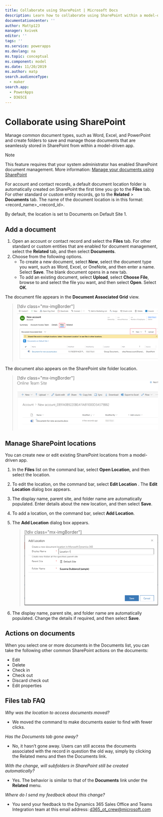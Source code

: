 ```yaml
---
title: Collaborate using SharePoint | Microsoft Docs
description: Learn how to collaborate using SharePoint within a model-driven app
documentationcenter: ''
author: Mattp123
manager: kvivek
editor: ''
tags: ''
ms.service: powerapps
ms.devlang: na
ms.topic: conceptual
ms.component: model
ms.date: 11/20/2019
ms.author: matp
search.audienceType: 
  - maker
search.app: 
  - PowerApps
  - D365CE
---
```


# Collaborate using SharePoint 

Manage common document types, such as Word, Excel, and PowerPoint and create folders to save and manage those documents that are seamlessly stored in SharePoint from within a model-driven app. 

> [!NOTE]
> This feature requires that your system administrator has enabled SharePoint document management. More information: [Manage your documents using SharePoint](/power-platform/admin/manage-documents-using-sharepoint)

For account and contact records, a default document location folder is automatically created on SharePoint the first time you go to the **Files** tab. For other standard or custom entity records, go to the **Related** > **Documents** tab. The name of the document location is in this format: <record_name>_<record_id>.

By default, the location is set to Documents on Default Site 1.

## Add a document
1.	Open an account or contact record and select the **Files** tab. For other standard or custom entities that are enabled for document management, select the **Related** tab, and then select **Documents**.
2.	Choose from the following options. 
    - To create a new document, select **New**, select the document type you want, such as Word, Excel, or OneNote, and then enter a name. Select **Save**. The blank document opens in a new tab. 
    - To add an existing document, select **Upload**, select **Choose File**, browse to and select the file you want, and then select **Open**. Select **OK**. 

The document file appears in the **Document Associated Grid** view. 

> [!div class="mx-imgBorder"] 
> ![](media/add-doc-sharepoint.png "Add document to SharePoint")

The document also appears on the SharePoint site folder location. 

> [!div class="mx-imgBorder"] 
> ![](media/doc-on-sharepoint.png "Document on SharePoint")

## Manage SharePoint locations
You can create new or edit existing SharePoint locations from a model-driven app.

1. In the **Files** list on the command bar, select **Open Location**, and then select the location.
2. To edit the location, on the command bar, select **Edit Location** <location name>.
The **Edit Location** dialog box appears.
3. The display name, parent site, and folder name are automatically populated. Enter details about the new location, and then select **Save**.
4. To add a location, on the command bar, select **Add Location**.
5. The **Add Location** dialog box appears.

    > [!div class="mx-imgBorder"] 
    > ![](media/add-location-dialog-box.png "Add location dialog box")
6. The display name, parent site, and folder name are automatically populated. Change the details if required, and then select **Save**.

## Actions on documents
When you select one or more documents in the Documents list, you can take the following other common SharePoint actions on the documents:
- Edit
- Delete
- Check in
- Check out
- Discard check out
- Edit properties

## Files tab FAQ
*Why was the location to access documents moved?* 
- We moved the command to make documents easier to find with fewer clicks.

*Has the Documents tab gone away?*
- No, it hasn’t gone away. Users can still access the documents associated with the record in question the old way, simply by clicking the Related menu and then the Documents link.

*With the change, will subfolders in SharePoint still be created automatically?*
- Yes. The behavior is similar to that of the **Documents** link under the **Related** menu.

*Where do I send my feedback about this change?*
- You send your feedback to the Dynamics 365 Sales Office and Teams Integration team at this email address: d365_ot_crew@microsoft.com

